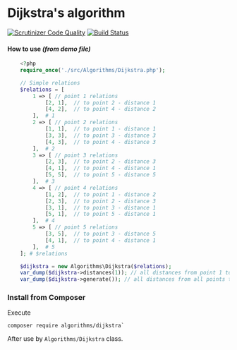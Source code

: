 # Dijkstra's algorithm
[![Scrutinizer Code Quality](https://scrutinizer-ci.com/g/ventaquil/Dijkstra-s-algorithm/badges/quality-score.png?b=master)](https://scrutinizer-ci.com/g/ventaquil/Dijkstra-s-algorithm/?branch=master) [![Build Status](https://travis-ci.org/ventaquil/Dijkstra-s-algorithm.svg?branch=master)](https://travis-ci.org/ventaquil/Dijkstra-s-algorithm)

#### How to use *(from demo file)*

```php
    <?php
    require_once('./src/Algorithms/Dijkstra.php');

    // Simple relations
    $relations = [
        1 => [ // point 1 relations
            [2, 1],  // to point 2 - distance 1
            [4, 2],  // to point 4 - distance 2
        ],  # 1
        2 => [ // point 2 relations
            [1, 1],  // to point 1 - distance 1
            [3, 3],  // to point 3 - distance 3
            [4, 3],  // to point 4 - distance 3
        ],  # 2
        3 => [ // point 3 relations
            [2, 3],  // to point 2 - distance 3
            [4, 1],  // to point 4 - distance 1
            [5, 5],  // to point 5 - distance 5
        ],  # 3
        4 => [ // point 4 relations
            [1, 2],  // to point 1 - distance 2
            [2, 3],  // to point 2 - distance 3
            [3, 1],  // to point 3 - distance 1
            [5, 1],  // to point 5 - distance 1
        ],  # 4
        5 => [ // point 5 relations
            [3, 5],  // to point 3 - distance 5
            [4, 1],  // to point 4 - distance 1
        ],  # 5
    ]; # $relations

    $dijkstra = new Algorithms\Dijkstra($relations);
    var_dump($dijkstra->distances(1)); // all distances from point 1 to other points
    var_dump($dijkstra->generate()); // all distances from all points to all points
```

### Install from Composer

Execute

    composer require algorithms/dijkstra`

After use by `Algorithms/Dijkstra` class.
